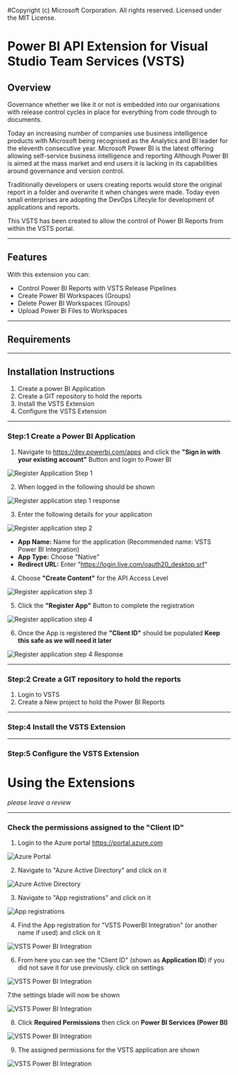 #Copyright (c) Microsoft Corporation. All rights reserved. Licensed under the MIT License.
# Power BI API Extension for Visual Studio Team Services (VSTS)

## Overview
Governance whether we like it or not is embedded into our organisations with release control cycles in place for everything from code through to documents.
  
Today an increasing number of companies use business intelligence products with Microsoft being recognised as the Analytics and BI leader for the eleventh consecutive year.
Microsoft Power BI is the latest offering allowing self-service business intelligence and reporting
Although Power BI is aimed at the mass market and end users it is lacking in its capabilities around governance and version control.

Traditionally developers or users creating reports would store the original report in a folder and overwrite it when changes were made.  Today even small enterprises are adopting the DevOps Lifecyle for development of applications and reports.

This VSTS has been created to allow the control of Power BI Reports from within the VSTS portal.
***

## Features
With this extension you can:
* Control Power BI Reports with VSTS Release Pipelines
* Create Power BI Workspaces (Groups)
* Delete Power BI Workspaces (Groups)
* Upload Power Bi Files to Workspaces
***

## Requirements

***

## Installation Instructions
1. Create a power BI Application
2. Create a GIT repository to hold the reports
4. Install the VSTS Extension
5. Configure the VSTS Extension
***

### Step:1 Create a Power BI Application
1. Navigate to https://dev.powerbi.com/apps and click the **"Sign in with your existing account"** Button and login to Power BI

![Register Application Step 1](../VSTS%20Extension/images/RegisterApplication/RegisterApplication1.png)

2. When logged in the following should be shown

![Register application step 1 response](../VSTS%20Extension/images/RegisterApplication/RegisterApplication2.png)

3. Enter the following details for your application

![Register application step 2](../VSTS%20Extension/images/RegisterApplication/RegisterApplication3.png)
* **App Name:** Name for the application (Recommended name: VSTS Power BI Integration)
* **App Type:** Choose "Native"
* **Redirect URL:** Enter "https://login.live.com/oauth20_desktop.srf"

4. Choose **"Create Content"** for the API Access Level

![Register application step 3](../VSTS%20Extension/images/RegisterApplication4.png)

5. Click the **"Register App"** Button to complete the registration

![Register application step 4](../VSTS%20Extension/images/RegisterApplication/RegisterApplication5.png)

6. Once the App is registered the **"Client ID"** should be populated __Keep this safe as we will need it later__

![Register application step 4 Response](../VSTS%20Extension/images/RegisterApplication/RegisterApplication6.png)
***

### Step:2 Create a GIT repository to hold the reports
1.	Login to VSTS
2.	Create a New project to hold the Power BI Reports

***

### Step:4 Install the VSTS Extension

***
### Step:5 Configure the VSTS Extension


# Using the Extensions
*please leave a review*
***

### Check the permissions assigned to the "Client ID"
1. Login to the Azure portal https://portal.azure.com

![Azure Portal](../VSTS%20Extension/images/AzureAD/AzureAD0.png)

2. Navigate to "Azure Active Directory" and click on it

![Azure Active Directory](../VSTS%20Extension/images/AzureAD/AzureAD1.png)

3. Navigate to "App registrations" and click on it

![App registrations](../VSTS%20Extension/images/AzureAD/AzureAD2.png)

4. Find the App registration for "VSTS PowerBI Integration" (or another name if used) and click on it

![VSTS Power BI Integration](../VSTS%20Extension/images/AzureAD/AzureAD3.png)

6. From here you can see the "Client ID" (shown as **Application ID**) if you did not save it for use previously. click on settings


![VSTS Power BI Integration](../VSTS%20Extension/images/AzureAD/AzureAD4.png)

7.the settings blade will now be shown

![VSTS Power BI Integration](../VSTS%20Extension/images/AzureAD/AzureAD5.png)

8. Click **Required Permissions** then click on **Power BI Services (Power BI)**

![VSTS Power BI Integration](../VSTS%20Extension/images/AzureAD/AzureAD8.png)

9. The assigned permissions for the VSTS application are shown

![VSTS Power BI Integration](../VSTS%20Extension/images/AzureAD/AzureAD9.png)


